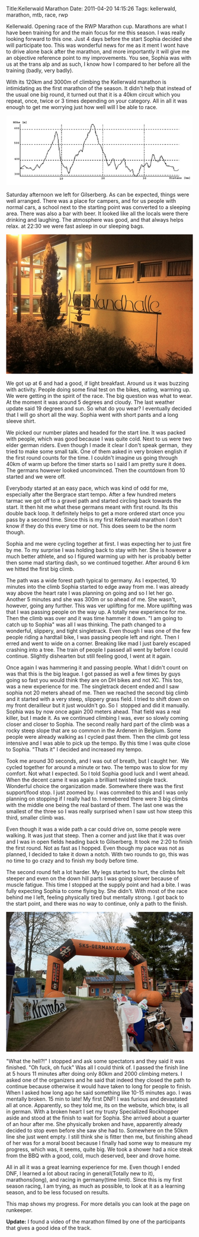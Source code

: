 Title:Kellerwald Marathon
Date: 2011-04-20 14:15:26
Tags: kellerwald, marathon, mtb, race, rwp

Kellerwald. Opening race of the RWP Marathon cup. Marathons are what I have
been training for and the main focus for me this season. I was really looking
forward to this one. Just 4 days before the start Sophia decided she will
participate too. This was wonderful news for me as it ment I wont have to
drive alone back after the marathon, and more importantly it will give me an
objective reference point to my improvements. You see, Sophia was with us at
the trans alp and as such, I know how I compared to her before all the
training (badly, very badly).

With its 120km and 3000m of climbing the Kellerwald marathon is intimidating
as the first marathon of the season. It didn't help that instead of the usual
one big round, it turned out that it is a 40km circuit which you repeat, once,
twice or 3 times depending on your category. All in all it was enough to get
me worrying just how well will I be able to race.

![Kellerwald Circuit](/images/kellerwaldround.jpg)

Saturday afternoon we left for Gilserberg. As can be expected, things were
well arranged. There was a place for campers, and for us people with normal
cars, a school next to the starting point was converted to a sleeping area.
There was also a bar with beer. It looked like all the locals were there
drinking and laughing. The atmosphere was good, and that always helps relax.
at 22:30 we were fast asleep in our sleeping bags.

![Kellerwald Marathong race HQ](/images/Racecentral.jpg)

We got up at 6 and had a good, if light breakfast. Around us it was buzzing
with activity. People doing some final test on the bikes, eating, warming up.
We were getting in the spirit of the race. The big question was what to wear.
At the moment it was around 5 degrees and cloudy. The last weather update said
19 degrees and sun. So what do you wear? I eventually decided that I will go
short all the way. Sophia went with short pants and a long sleeve shirt.

We picked our number plates and headed for the start line. It was packed with
people, which was good because I was quite cold. Next to us were two elder
german riders. Even though I made it clear I don't speak german,  they tried
to make some small talk. One of them asked in very broken english if the first
round counts for the time. I couldn't imagine us going through 40km of warm up
before the timer starts so I said I am pretty sure it does. The germans
however looked unconvinced. Then the countdown from 10 started and we were
off.

Everybody started at an easy pace, which was kind of odd for me, especially
after the Bergrace start tempo. After a few hundred meters tarmac we got off
to a gravel path and started circling back towards the start. It then hit me
what these germans meant with first round. Its this double back loop. It
definitely helps to get a more ordered start once you pass by a second time.
Since this is my first Kellerwald marathon I don't know if they do this every
time or not. This does seem to be the norm though.

Sophia and me were cycling together at first. I was expecting her to just fire
by me. To my surprise I was holding back to stay with her. She is however a
much better athlete, and so I figured warming up with her is probably better
then some mad starting dash, so we continued together. After around 6 km we
hitted the first big climb.

The path was a wide forest path typical to germany. As I expected, 10 minutes
into the climb Sophia started to edge away from me. I was already way above
the heart rate I was planning on going and so I let her go. Another 5 minutes
and she was 300m or so ahead of me. She wasn't, however, going any further.
This was ver uplifting for me. More uplifting was that I was passing people on
the way up. A totally new experience for me. Then the climb was over and it
was time hammer it down. "I am going to catch up to Sophia" was all I was
thinking. The path changed to a wonderful, slippery, and tight singletrack.
Even though I was one of the few people riding a hardtail bike, I was passing
people left and right. Then I erred and went to wide on a corner. Breaking
like mad I just barely escaped crashing into a tree. The train of people I
passed all went by before I could continue. Slightly dishearten but still
feeling good, I went at it again.

Once again I was hammering it and passing people. What I didn't count on was
that this is the big league. I got passed as well a few times by guys going so
fast you would think they are on DH bikes and not XC. This too, was a new
experience for me. The singletrack decent ended and I saw sophia not 20 meters
ahead of me. Then we reached the second big climb and it started with a very
steep, slippery grass field. I tried to shift down on my front derailleur but
it just wouldn't go. So I  stopped and did it manually. Sophia was by now once
again 200 meters ahead. That field was a real killer, but I made it. As we
continued climbing I was, ever so slowly coming closer and closer to Sophia.
The second really hard part of the climb was a rocky steep slope that are so
common in the Ardenen in Belgium. Some people were already walking as I cycled
past them. Then the climb got less intensive and I was able to pick up the
tempo. By this time I was quite close to Sophia. "Thats it" I decided and
increased my tempo.

Took me around 30 seconds, and I was out of breath, but I caught her.  We
cycled together for around a minute or two. The tempo was to slow for my
comfort. Not what I expected. So I told Sophia good luck and I went ahead.
When the decent came it was again a brilliant twisted single track. Wonderful
choice the organization made. Somewhere there was the first support/food stop.
I just zoomed by. I was commited to this and I was only planning on stopping
if I really had to. I remebered there were 3 big climbs with the middle one
being the real bastard of them. The last one was the smallest of the three so
I was really surprised when I saw ust how steep this third, smaller climb was.

Even though it was a wide path a car could drive on, some people were walking.
It was just that steep. Then a corner and just like that it was over and I was
in open fields heading back to Gilserberg. It took me 2:20 to finish the first
round. Not as fast as I hopped. Even though my pace was not as planned, I
decided to take it down a notch. With two rounds to go, this was no time to go
crazy and to finish my body before time.

The second round felt a lot harder. My legs started to hurt, the climbs felt
steeper and even on the down hill parts I was going slower because of muscle
fatigue. This time I stopped at the supply point and had a bite. I was fully
expecting Sophia to come flying by. She didn't. With most of the race behind
me I left, feeling physically tired but mentally strong. I got back to the
start point, and there was no way to continue, only a path to the finish.

![IMG 0713](/images/IMG_0713.jpg)

"What the hell?!" I stopped and ask some spectators and they said it was
finished. "Oh fuck, oh fuck" Was all I could think of. I passed the finish
line at 5 hours 11 minutes after doing only 80km and 2000 climbing meters. I
asked one of the organizers and he said that indeed they closed the path to
continue because otherwise it would have taken to long for people to finish.
When I asked how long ago he said something like 10-15 minutes ago. I was
mentally broken. 15 min to late! My first DNF! I was furious and devastated
all at once. Apparently, so they told me, its on the website, which btw, is
all in german. With a broken heart I set my trusty Specialized Rockhopper
aside and stood at the finish to wait for Sophia. She arrived about a quarter
of an hour after me. She physically broken and have, apparently already
decided to stop even before she saw she had to. Somewhere on the 50km line she
just went empty. I still think she is fitter then me, but finishing ahead of
her was for a moral boost because I finally had some way to measure my
progress, which was, it seems, quite big. We took a shower had a nice steak
from the BBQ with a good, cold, much deserved, beer and drove home.

All in all it was a great learning experience for me. Even though I ended DNF,
I learned a lot about racing in general(Totally new to it), marathons(long),
and racing in germany(time limit). Since this is my first season racing, I am
trying, as much as possible, to look at it as a learning season, and to be
less focused on results.

This map shows my progress. For more details you can look at the page on
runkeeper.

**Update:** I found a video of the marathon filmed by one of the participants that gives a good idea of the track.

